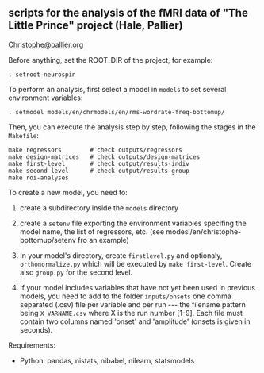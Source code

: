 scripts for the analysis of the fMRI data of "The Little Prince" project (Hale, Pallier)
----------------------------------------------------------------------------------------

Christophe@pallier.org

Before anything, set the ROOT_DIR of the project, for example:

    . setroot-neurospin

To perform an analysis, first select a model in `models` to set several environment variables:

    . setmodel models/en/chrmodels/en/rms-wordrate-freq-bottomup/

Then, you can execute the analysis step by step, following the stages in the `Makefile`:
	
	make regressors        # check outputs/regressors
	make design-matrices   # check outputs/design-matrices
	make first-level       # check output/results-indiv
	make second-level      # check output/results-group
	make roi-analyses
 

To create a new model, you need to:

1. create a subdirectory inside the `models` directory

2. create a `setenv` file exporting the environment variables specifing the model name, the list of regressors, etc. (see modesl/en/christophe-bottomup/setenv fro an example)

3. In your model's directory, create `firstlevel.py` and optionaly, `orthonormalize.py` which will be executed by `make first-level`. Create also `group.py` for the second level.

4. If your model includes variables that have not yet been used in previous models, you need to add to the folder `inputs/onsets`  one comma separated (.csv) file per variable and per run --- the filename pattern being `X_VARNAME.csv` where X is the run number [1-9]. Each file must contain two columns named 'onset' and 'amplitude' (onsets is given in seconds). 

Requirements:

- Python: pandas, nistats, nibabel, nilearn, statsmodels
